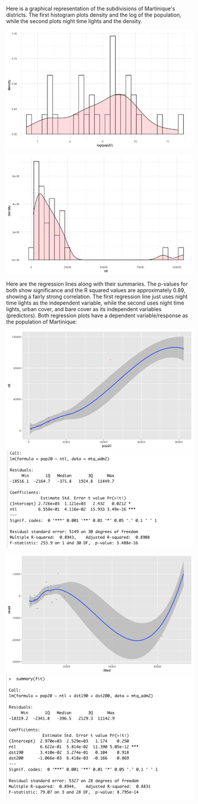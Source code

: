 Here is a graphical representation of the subdivisions of Martinique's districts. The first histogram plots density and the log of the population, while the second plots night time lights and the density.

![](histogramofpop20.Rplot.png)

![](ntlhisto.png)

Here are the regression lines along with their summaries. The p-values for both show significance and the R squared values are approximately 0.89, showing a fairly strong correlation. The first regression line just uses night time lights as the independent variable, while the second uses night time lights, urban cover, and bare cover as its independent variables (predictors). Both regression plots have a dependent variable/response as the population of Martinique:

![](linewjustntl.png)
![](firstdatass.png)

![](dst190200line.png)
![](seconddatass.png)
